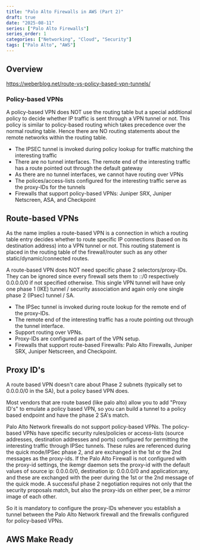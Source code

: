 ```yaml
---
title: "Palo Alto Firewalls in AWS (Part 2)"
draft: true
date: "2025-08-11"
series: ["Palo Alto Firewalls"]
series_order: 1
categories: ["Networking", "Cloud", "Security"]
tags: ["Palo Alto", "AWS"]
---
```


## Overview

https://weberblog.net/route-vs-policy-based-vpn-tunnels/

### Policy-based VPNs

A policy-based VPN does NOT use the routing table but a special additional policy to decide whether IP traffic is sent through a VPN tunnel or not. This policy is similar to policy-based routing which takes precedence over the normal routing table. Hence there are NO routing statements about the remote networks within the routing table.

* The IPSEC tunnel is invoked during policy lookup for traffic matching the interesting traffic 
* There are no tunnel interfaces. The remote end of the interesting traffic has a route pointed out through the default gateway 
* As there are no tunnel interfaces, we cannot have routing over VPNs
* The polices/access-lists configured for the interesting traffic serve as the proxy-IDs for the tunnels
* Firewalls that support policy-based VPNs: Juniper SRX, Juniper Netscreen, ASA, and Checkpoint

## Route-based VPNs

As the name implies a route-based VPN is a connection in which a routing table entry decides whether to route specific IP connections (based on its destination address) into a VPN tunnel or not. This routing statement is placed in the routing table of the firewall/router such as any other static/dynamic/connected routes.

A route-based VPN does NOT need specific phase 2 selectors/proxy-IDs. They can be ignored since every firewall sets them to ::/0 respectively 0.0.0.0/0 if not specified otherwise. This single VPN tunnel will have only one phase 1 (IKE) tunnel / security association and again only one single phase 2 (IPsec) tunnel / SA.

* The IPSec tunnel is invoked during route lookup for the remote end of the proxy-IDs.
* The remote end of the interesting traffic has a route pointing out through the tunnel interface.
* Support routing over VPNs.
* Proxy-IDs are configured as part of the VPN setup.
* Firewalls that support route-based Firewalls: Palo Alto Firewalls, Juniper SRX, Juniper Netscreen, and Checkpoint.

## Proxy ID's

A route based VPN doesn't care about Phase 2 subnets (typically set to 0.0.0.0/0 in the SA), but a policy based VPN does.

Most vendors that are route based (like palo alto) allow you to add "Proxy ID's" to emulate a policy based VPN, so you can build a tunnel to a policy based endpoint and have the phase 2 SA's match.

Palo Alto Network firewalls do not support policy-based VPNs. The policy-based VPNs have specific security rules/policies or access-lists (source addresses, destination addresses and ports) configured for permitting the interesting traffic through IPSec tunnels. These rules are referenced during the quick mode/IPSec phase 2, and are exchanged in the 1st or the 2nd messages as the proxy-ids. If the Palo Alto Firewall is not configured with the proxy-id settings, the ikemgr daemon sets the proxy-id with the default values of source ip: 0.0.0.0/0, destination ip: 0.0.0.0/0 and application:any, and these are exchanged with the peer during the 1st or the 2nd message of the quick mode. A successful phase 2 negotiation requires not only that the security proposals match, but also the proxy-ids on either peer, be a mirror image of each other.

So it is mandatory to configure the proxy-IDs whenever you establish a tunnel between the Palo Alto Network firewall and the firewalls configured for policy-based VPNs.

## AWS Make Ready
